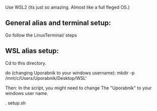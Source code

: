 





Use WSL2 (its just so amazing. Almost like a full fleged OS.)


## General alias and terminal setup:

Go follow the LinuxTerminal/ steps

## WSL alias setup:

Cd to this directory.

do (changing Uporabnik to your windows username):
mkdir -p /mnt/c/Users/Uporabnik/Desktop/WSL'


Then:
In the script, you might need to change The "Uporabnik" to your windows user name.

. setup.sh

